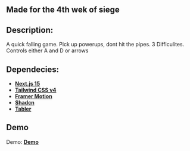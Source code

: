 ## Made for the 4th wek of siege

## Description:

A quick falling game. Pick up powerups, dont hit the pipes. 3 Difficulites.
Controls either A and D or arrows

## Dependecies:

- **[Next.js 15](https://nextjs.org/)**
- **[Tailwind CSS v4](https://tailwindcss.com/)**
- **[Framer Motion](https://www.framer.com/motion/)**
- **[Shadcn](https://ui.shadcn.com/)**
- **[Tabler](https://tabler-icons.io/)**

## Demo

Demo: **[Demo](https://falling.antonilisowski.xyz)**
